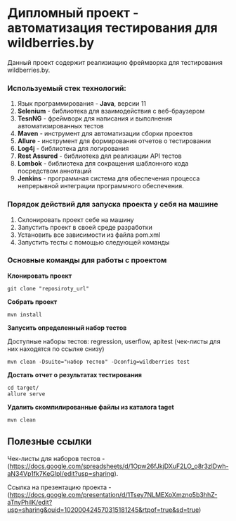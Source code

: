 # Дипломный проект - автоматизация тестирования для wildberries.by
Данный проект содержит реализиацию фреймворка для тестирования wildberries.by.
### Используемый стек технологий:
1. Язык программирования - **Java**, версии 11
2. **Selenium** - библиотека для взаимодействия с веб-браузером
3. **TesnNG** - фреймворк для написания и выполнения автоматизированных тестов
4. **Maven** - инструмент для автоматизации сборки проектов
5. **Allure** - инструмент для формирования отчетов о тестировании
6. **Log4j** - библиотека для логирования
7. **Rest Assured** - библиотека дял реализации API тестов
8. **Lombok** - библиотека для сокращения шаблонного кода посредством аннотаций
9. **Jenkins** - программная система для обеспечения процесса непрерывной интеграции программного обеспечения. 
### Порядок действий для запуска проекта у себя на машине
1. Склонировать проект себе на машину
2. Запустить проект в своей среде разработки
3. Установить все зависимости из файла pom.xml
4. Запустить тесты с помощью следующей команды

### Основные команды для работы с проектом
**Клонировать проект**
```
git clone "reposiroty_url"
```
**Собрать проект**
```
mvn install
```
**Запусить определенный набор тестов**

Доступные наборы тестов: regression, userflow, apitest (чек-листы для них находятся по ссылке снизу)
```
mvn clean -Dsuite="набор тестов" -Dconfig=wildberries test
```
**Достать отчет о результатах тестирования**
```
cd target/
allure serve
```
**Удалить скомпилированные файлы из каталога taget**
```
mvn clean
```

## Полезные ссылки 
Чек-листы для наборов тестов - (https://docs.google.com/spreadsheets/d/1Opw26fJkjDXuF2LO_o8r3zlDwh-aN34Vp1fk7KeGlpI/edit?usp=sharing).

Ссылка на презентацию проекта - (https://docs.google.com/presentation/d/1Tsey7NLMEXoXmzno5b3hhZ-aTnyPhiIK/edit?usp=sharing&ouid=102000424570315181245&rtpof=true&sd=true)
